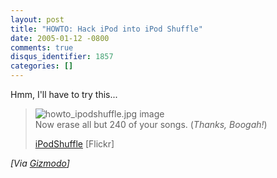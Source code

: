 ```yaml
---
layout: post
title: "HOWTO: Hack iPod into iPod Shuffle"
date: 2005-01-12 -0800
comments: true
disqus_identifier: 1857
categories: []
---
```

Hmm, I'll have to try this...

> ![howto\_ipodshuffle.jpg
> image](http://www.gizmodo.com/gadgets/images/howto_ipodshuffle.jpg)\
> Now erase all but 240 of your songs. (*Thanks, Boogah!*)
>
> [iPodShuffle](http://www.flickr.com/photos/mhusson/3253841/) [Flickr]

*[Via
[Gizmodo](http://www.gizmodo.com/gadgets/portable-media/ipod/howto-hack-ipod-into-ipod-shuffle-029509.php)]*

